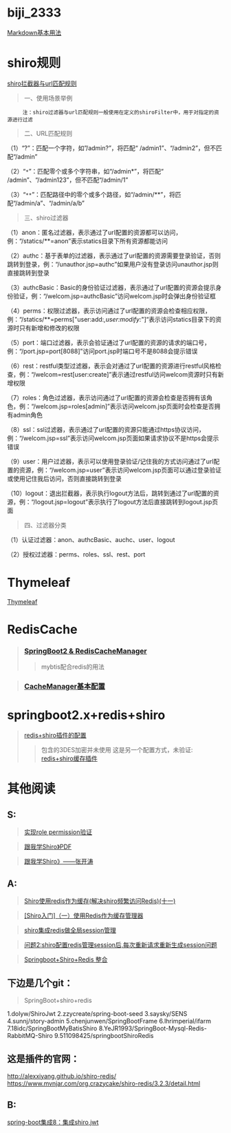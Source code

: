 # biji_2333
[Markdown基本用法](https://www.jianshu.com/p/191d1e21f7ed/)

# shiro规则
[shiro拦截器与url匹配规则](https://my.oschina.net/tij/blog/1929288)

>一、使用场景举例

         注：shiro过滤器与url匹配规则一般使用在定义的shiroFilter中，用于对指定的资源进行过滤

>二、URL匹配规则

（1）“?”：匹配一个字符，如”/admin?”，将匹配“ /admin1”、“/admin2”，但不匹配“/admin”

（2）“`*`”：匹配零个或多个字符串，如“/admin*”，将匹配“ /admin”、“/admin123”，但不匹配“/admin/1”

（3）“`**`”：匹配路径中的零个或多个路径，如“/admin/**”，将匹配“/admin/a”、“/admin/a/b”

>三、shiro过滤器

  （1）anon：匿名过滤器，表示通过了url配置的资源都可以访问，例：“/statics/**=anon”表示statics目录下所有资源都能访问

  （2）authc：基于表单的过滤器，表示通过了url配置的资源需要登录验证，否则跳转到登录，例：“/unauthor.jsp=authc”如果用户没有登录访问unauthor.jsp则直接跳转到登录

  （3）authcBasic：Basic的身份验证过滤器，表示通过了url配置的资源会提示身份验证，例：“/welcom.jsp=authcBasic”访问welcom.jsp时会弹出身份验证框

  （4）perms：权限过滤器，表示访问通过了url配置的资源会检查相应权限，例：“/statics/**=perms["user:add:*,user:modify:*"]“表示访问statics目录下的资源时只有新增和修改的权限

  （5）port：端口过滤器，表示会验证通过了url配置的资源的请求的端口号，例：“/port.jsp=port[8088]”访问port.jsp时端口号不是8088会提示错误

  （6）rest：restful类型过滤器，表示会对通过了url配置的资源进行restful风格检查，例：“/welcom=rest[user:create]”表示通过restful访问welcom资源时只有新增权限

  （7）roles：角色过滤器，表示访问通过了url配置的资源会检查是否拥有该角色，例：“/welcom.jsp=roles[admin]”表示访问welcom.jsp页面时会检查是否拥有admin角色

  （8）ssl：ssl过滤器，表示通过了url配置的资源只能通过https协议访问，例：“/welcom.jsp=ssl”表示访问welcom.jsp页面如果请求协议不是https会提示错误

  （9）user：用户过滤器，表示可以使用登录验证/记住我的方式访问通过了url配置的资源，例：“/welcom.jsp=user”表示访问welcom.jsp页面可以通过登录验证或使用记住我后访问，否则直接跳转到登录

  （10）logout：退出拦截器，表示执行logout方法后，跳转到通过了url配置的资源，例：“/logout.jsp=logout”表示执行了logout方法后直接跳转到logout.jsp页面

>四、过滤器分类

 （1）认证过滤器：anon、authcBasic、auchc、user、logout

 （2）授权过滤器：perms、roles、ssl、rest、port
 
# Thymeleaf

[Thymeleaf](https://www.cnblogs.com/msi-chen/p/10974009.html "从入门到吃灰" )


# RedisCache
>### [SpringBoot2 & RedisCacheManager](https://www.jianshu.com/p/ad168cc3603e)
>> mybtis配合redis的用法

>### [CacheManager基本配置](https://www.cnblogs.com/hujunzheng/p/10084452.html)

# springboot2.x+redis+shiro
> [redis+shiro插件的配置](https://blog.csdn.net/qq_38752386/article/details/100134270)
>> 包含的3DES加密并未使用
> 这是另一个配置方式，未验证: [redis+shiro缓存插件](https://blog.csdn.net/zzm3280/article/details/84881920)



# 其他阅读
## S:
>[实现role permission验证](https://blog.csdn.net/ruguxinyue/article/details/80587952)

>[跟我学Shiro》PDF](https://www.iteye.com/blog/jinnianshilongnian-2049092)

>[跟我学Shiro》——张开涛](http://jinnianshilongnian.iteye.com/blog/2049092)

## A:
>[Shiro使用redis作为缓存(解决shiro频繁访问Redis)(十一)
](https://blog.csdn.net/qq_34021712/article/details/80791219)
         
>[[Shiro入门]（一）使用Redis作为缓存管理器](https://blog.csdn.net/why15732625998/article/details/78729254)

>[shiro集成redis做全局session管理
](https://blog.csdn.net/kahhy/article/details/83652204)

>[问题2:shiro配置redis管理session后,每次重新请求重新生成session问题](https://blog.csdn.net/a151605/article/details/80062792)

>[Springboot+Shiro+Redis 整合](https://blog.csdn.net/qq_31897023/article/details/89082541)
## 下边是几个git：
>SpringBoot+shiro+redis
>>
1.dolyw/ShiroJwt 
2.zzycreate/spring-boot-seed 
3.saysky/SENS 
4.sunnj/story-admin 
5.chenjunwen/SpringBootFrame
6.lhrimperial/ifarm
7.18idc/SpringBootMyBatisShiro
8.YeJR1993/SpringBoot-Mysql-Redis-RabbitMQ-Shiro
9.511098425/springbootShiroRedis


## 这是插件的官网：
http://alexxiyang.github.io/shiro-redis/
https://www.mvnjar.com/org.crazycake/shiro-redis/3.2.3/detail.html

## B:
[spring-boot集成8：集成shiro,jwt](https://www.cnblogs.com/zhya/p/9989879.html)








